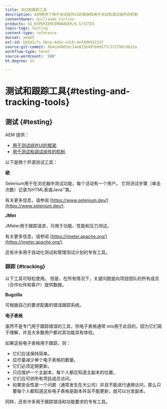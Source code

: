 ```yaml
---
title: 测试和跟踪工具
description: AEM提供了用于测试组件UI的框架和用于测试和调试组件的机制
contentOwner: Guillaume Carlino
products: SG_EXPERIENCEMANAGER/6.5/SITES
topic-tags: testing
content-type: reference
docset: aem65
exl-id: bb5d1c7c-56ce-4d1e-a3cb-4e74d6922137
source-git-commit: 8b4cb4065ec14e813b49fb0d577c372790c9b21a
workflow-type: tm+mt
source-wordcount: '288'
ht-degree: 1%

---
```


# 测试和跟踪工具{#testing-and-tracking-tools}

## 测试 {#testing}

AEM 提供：

* [用于测试组件UI的框架](/help/sites-developing/hobbes.md).
* [用于测试和调试组件的机制](/help/sites-developing/developer-mode.md).

以下是两个开源测试工具：

**硒**

Selenium用于在浏览器中测试功能，每个活动有一个用户。 它将测试步骤（单击次数）记录为HTML表或Java™类。

有关更多信息，请参阅 [https://www.selenium.dev/](https://www.selenium.dev/).

**JMet**

JMeter用于跟踪请求，可用于功能、性能和压力测试。

有关更多信息，请参阅 [https://jmeter.apache.org/](https://jmeter.apache.org/).

还有许多用于自动化测试和管理测试计划的专有工具。

### 跟踪 {#tracking}

以下工具可轻松使用。 但是，在所有情况下，关键问题是向项目团队的所有成员（合作伙伴和客户）提供数据。

**Bugzilla**

可根据自己的要求配置的错误跟踪系统。

**电子表格**

虽然不是专门用于跟踪错误的工具，但电子表格通常 *mis*&#x200B;用于此目的，因为它们易于理解，并且大多数用户都对其功能具有体验。

如果这些电子表格用于跟踪，则：

* 它们应该保持简单。
* 应尽量减少单个电子表格的数量。
* 它们必须定期更新。
* 只应维护一个主副本，每个人都应知道主副本的位置。
* 它们应可供所有项目成员访问。
* 如果安全性是一个问题（通常发生在大公司）并且不能进行通用访问，那么只要每个人都知道这些电子表格是副本并且不能更新，就可以分发副本。

同样，还有许多用于跟踪错误和功能要求的专有工具。
